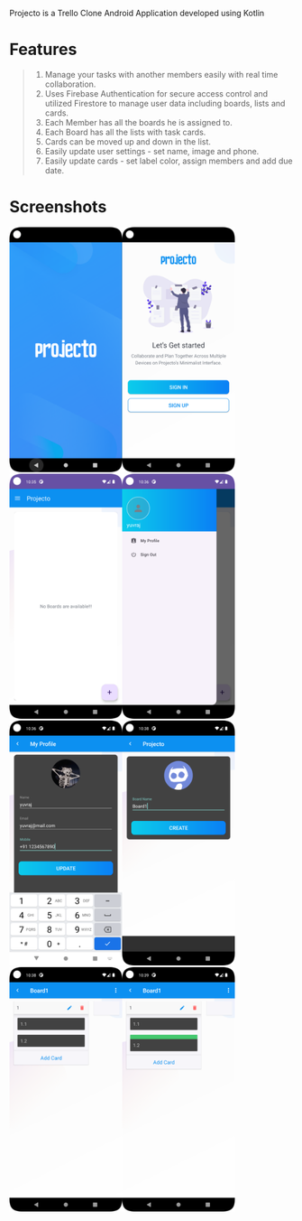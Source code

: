 Projecto is a Trello Clone Android Application developed using Kotlin

# Features
> 1. Manage your tasks with another members easily with real time collaboration.
> 2. Uses Firebase Authentication for secure access control and utilized Firestore to manage user data including boards, lists and cards.
> 3. Each Member has all the boards he is assigned to.
> 4. Each Board has all the lists with task cards.
> 5. Cards can be moved up and down in the list.
> 6. Easily update user settings - set name, image and phone.
> 7. Easily update cards - set label color, assign members and add due date.

# Screenshots

<img src="ScreenShotsProjecto/8.png" alt="Screenshot" width="200"/><img src="ScreenShotsProjecto/7.png" alt="Screenshot" width="200"/>
<img src="ScreenShotsProjecto/1.png" alt="Screenshot" width="200"/><img src="ScreenShotsProjecto/2.png" alt="Screenshot" width="200"/>
<img src="ScreenShotsProjecto/3.png" alt="Screenshot" width="200"/><img src="ScreenShotsProjecto/4.png" alt="Screenshot" width="200"/>
<img src="ScreenShotsProjecto/5.png" alt="Screenshot" width="200"/><img src="ScreenShotsProjecto/6.png" alt="Screenshot" width="200"/>
